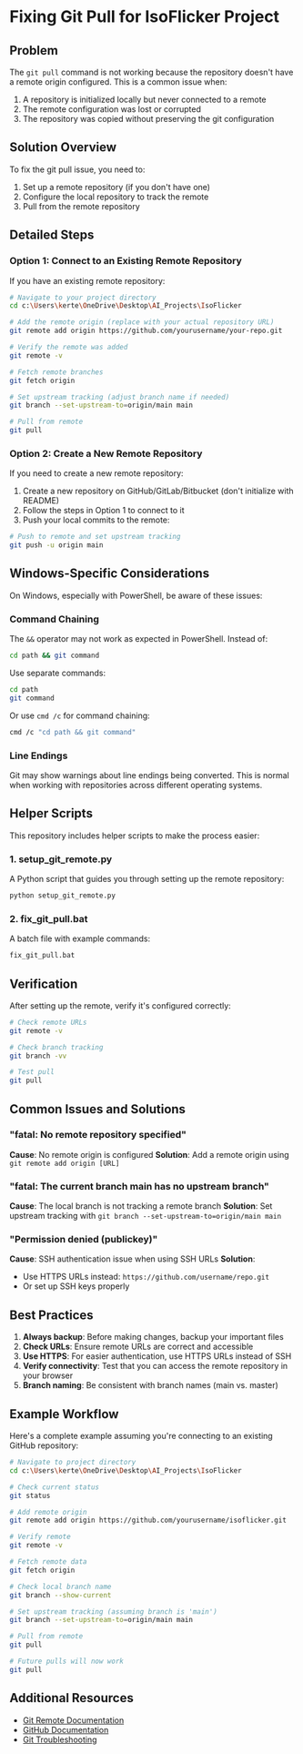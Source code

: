 # Fixing Git Pull for IsoFlicker Project

## Problem

The `git pull` command is not working because the repository doesn't have a remote origin configured. This is a common issue when:
1. A repository is initialized locally but never connected to a remote
2. The remote configuration was lost or corrupted
3. The repository was copied without preserving the git configuration

## Solution Overview

To fix the git pull issue, you need to:
1. Set up a remote repository (if you don't have one)
2. Configure the local repository to track the remote
3. Pull from the remote repository

## Detailed Steps

### Option 1: Connect to an Existing Remote Repository

If you have an existing remote repository:

```bash
# Navigate to your project directory
cd c:\Users\kerte\OneDrive\Desktop\AI_Projects\IsoFlicker

# Add the remote origin (replace with your actual repository URL)
git remote add origin https://github.com/yourusername/your-repo.git

# Verify the remote was added
git remote -v

# Fetch remote branches
git fetch origin

# Set upstream tracking (adjust branch name if needed)
git branch --set-upstream-to=origin/main main

# Pull from remote
git pull
```

### Option 2: Create a New Remote Repository

If you need to create a new remote repository:

1. Create a new repository on GitHub/GitLab/Bitbucket (don't initialize with README)
2. Follow the steps in Option 1 to connect to it
3. Push your local commits to the remote:

```bash
# Push to remote and set upstream tracking
git push -u origin main
```

## Windows-Specific Considerations

On Windows, especially with PowerShell, be aware of these issues:

### Command Chaining

The `&&` operator may not work as expected in PowerShell. Instead of:
```bash
cd path && git command
```

Use separate commands:
```bash
cd path
git command
```

Or use `cmd /c` for command chaining:
```bash
cmd /c "cd path && git command"
```

### Line Endings

Git may show warnings about line endings being converted. This is normal when working with repositories across different operating systems.

## Helper Scripts

This repository includes helper scripts to make the process easier:

### 1. setup_git_remote.py

A Python script that guides you through setting up the remote repository:

```bash
python setup_git_remote.py
```

### 2. fix_git_pull.bat

A batch file with example commands:

```bash
fix_git_pull.bat
```

## Verification

After setting up the remote, verify it's configured correctly:

```bash
# Check remote URLs
git remote -v

# Check branch tracking
git branch -vv

# Test pull
git pull
```

## Common Issues and Solutions

### "fatal: No remote repository specified"

**Cause**: No remote origin is configured
**Solution**: Add a remote origin using `git remote add origin [URL]`

### "fatal: The current branch main has no upstream branch"

**Cause**: The local branch is not tracking a remote branch
**Solution**: Set upstream tracking with `git branch --set-upstream-to=origin/main main`

### "Permission denied (publickey)"

**Cause**: SSH authentication issue when using SSH URLs
**Solution**: 
- Use HTTPS URLs instead: `https://github.com/username/repo.git`
- Or set up SSH keys properly

## Best Practices

1. **Always backup**: Before making changes, backup your important files
2. **Check URLs**: Ensure remote URLs are correct and accessible
3. **Use HTTPS**: For easier authentication, use HTTPS URLs instead of SSH
4. **Verify connectivity**: Test that you can access the remote repository in your browser
5. **Branch naming**: Be consistent with branch names (main vs. master)

## Example Workflow

Here's a complete example assuming you're connecting to an existing GitHub repository:

```bash
# Navigate to project directory
cd c:\Users\kerte\OneDrive\Desktop\AI_Projects\IsoFlicker

# Check current status
git status

# Add remote origin
git remote add origin https://github.com/yourusername/isoflicker.git

# Verify remote
git remote -v

# Fetch remote data
git fetch origin

# Check local branch name
git branch --show-current

# Set upstream tracking (assuming branch is 'main')
git branch --set-upstream-to=origin/main main

# Pull from remote
git pull

# Future pulls will now work
git pull
```

## Additional Resources

- [Git Remote Documentation](https://git-scm.com/book/en/v2/Git-Basics-Working-with-Remotes)
- [GitHub Documentation](https://docs.github.com/en)
- [Git Troubleshooting](https://git-scm.com/doc)